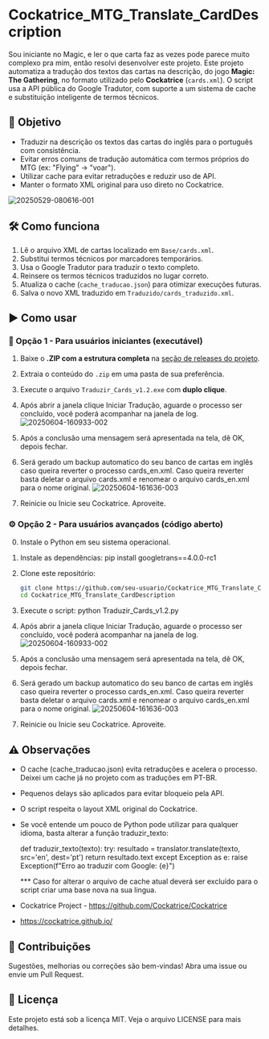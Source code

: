 # Cockatrice_MTG_Translate_CardDescription

Sou iniciante no Magic, e ler o que carta faz as vezes pode parece muito complexo pra mim, então resolvi desenvolver este projeto.
Este projeto automatiza a tradução dos textos das cartas na descrição, do jogo **Magic: The Gathering**, no formato utilizado pelo **Cockatrice** (`cards.xml`). O script usa a API pública do Google Tradutor, com suporte a um sistema de cache e substituição inteligente de termos técnicos.

## 🧠 Objetivo

- Traduzir na descrição os textos das cartas do inglês para o português com consistência.
- Evitar erros comuns de tradução automática com termos próprios do MTG (ex: "Flying" → "voar").
- Utilizar cache para evitar retraduções e reduzir uso de API.
- Manter o formato XML original para uso direto no Cockatrice.

![20250529-080616-001](https://github.com/user-attachments/assets/9d40a74d-9980-4d98-85a0-d930d50bfae0)


## 🛠️ Como funciona

1. Lê o arquivo XML de cartas localizado em `Base/cards.xml`.
2. Substitui termos técnicos por marcadores temporários.
3. Usa o Google Tradutor para traduzir o texto completo.
4. Reinsere os termos técnicos traduzidos no lugar correto.
5. Atualiza o cache (`cache_traducao.json`) para otimizar execuções futuras.
6. Salva o novo XML traduzido em `Traduzido/cards_traduzido.xml`.

## ▶️ Como usar

### 🔰 Opção 1 - Para usuários iniciantes (executável)

1. Baixe o **.ZIP com a estrutura completa** na [seção de releases do projeto](https://github.com/xovani/Cockatrice_MTG_Translate_CardDescription/releases).
2. Extraia o conteúdo do `.zip` em uma pasta de sua preferência.
3. Execute o arquivo `Traduzir_Cards_v1.2.exe` com **duplo clique**.
4. Após abrir a janela clique Iniciar Tradução, aguarde o processo ser concluído, você poderá acompanhar na janela de log.
   ![20250604-160933-002](https://github.com/user-attachments/assets/058ce7f7-8a3d-421d-ab54-86a29affbe67)

5. Após a conclusão uma mensagem será apresentada na tela, dê OK, depois fechar.
6. Será gerado um backup automatico do seu banco de cartas em inglês caso queira reverter o processo cards_en.xml. Caso queira reverter basta deletar o arquivo cards.xml e renomear o arquivo cards_en.xml para o nome original.
![20250604-161636-003](https://github.com/user-attachments/assets/d676c334-934c-47d7-8c8b-8413e671d67c)

7. Reinicie ou Inicie seu Cockatrice. Aproveite.

### ⚙️ Opção 2 - Para usuários avançados (código aberto)

0. Instale o Python em seu sistema operacional.

1. Instale as dependências:
   pip install googletrans==4.0.0-rc1
   
2. Clone este repositório:
   ```bash
   git clone https://github.com/seu-usuario/Cockatrice_MTG_Translate_CardDescription.git
   cd Cockatrice_MTG_Translate_CardDescription

3. Execute o script:
python Traduzir_Cards_v1.2.py

4. Após abrir a janela clique Iniciar Tradução, aguarde o processo ser concluído, você poderá acompanhar na janela de log.
   ![20250604-160933-002](https://github.com/user-attachments/assets/058ce7f7-8a3d-421d-ab54-86a29affbe67)

5. Após a conclusão uma mensagem será apresentada na tela, dê OK, depois fechar.
6. Será gerado um backup automatico do seu banco de cartas em inglês caso queira reverter o processo cards_en.xml. Caso queira reverter basta deletar o arquivo cards.xml e renomear o arquivo cards_en.xml para o nome original.
![20250604-161636-003](https://github.com/user-attachments/assets/d676c334-934c-47d7-8c8b-8413e671d67c)

7. Reinicie ou Inicie seu Cockatrice. Aproveite.

## ⚠️ Observações
* O cache (cache_traducao.json) evita retraduções e acelera o processo. Deixei um cache já no projeto com as traduções em PT-BR.

* Pequenos delays são aplicados para evitar bloqueio pela API.

* O script respeita o layout XML original do Cockatrice.

* Se você entende um pouco de Python pode utilizar para qualquer idioma, basta alterar a função traduzir_texto:

  def traduzir_texto(texto):
    try:
        resultado = translator.translate(texto, src='en', dest='pt')
        return resultado.text
    except Exception as e:
        raise Exception(f"Erro ao traduzir com Google: {e}")

  *** Caso for alterar o arquivo de cache atual deverá ser excluído para o script criar uma base nova na sua lingua.

* Cockatrice Project - https://github.com/Cockatrice/Cockatrice
* https://cockatrice.github.io/

## 🧠 Contribuições
Sugestões, melhorias ou correções são bem-vindas! Abra uma issue ou envie um Pull Request.

## 📄 Licença
Este projeto está sob a licença MIT. Veja o arquivo LICENSE para mais detalhes.


